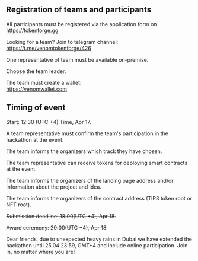 ## Registration of teams and participants

All participants must be registered via the application form on https://tokenforge.gg

Looking for a team? Join to telegram channel:\
https://t.me/venomtokenforge/426

One representative of team must be available on-premise.

Choose the team leader.

The team must create a wallet:\
https://venomwallet.com

## Timing of event 

Start: 12:30 (UTC +4) Time, Apr 17.

A team representative must confirm the team's participation in the hackathon at the event.

The team informs the organizers which track they have chosen.

The team representative can receive tokens for deploying smart contracts at the event.

The team informs the organizers of the landing page address and/or information about the project and idea.

The team informs the organizers of the contract address (TIP3 token root or NFT root).

~~Submission deadline: 18:00(UTC +4), Apr 18.~~ 

~~Award ceremony: 20:00(UTC +4), Apr 18.~~

Dear friends, due to unexpected heavy rains in Dubai we have extended the hackathon until 25.04 23:59, GMT+4 and include online participation. Join in, no matter where you are!
